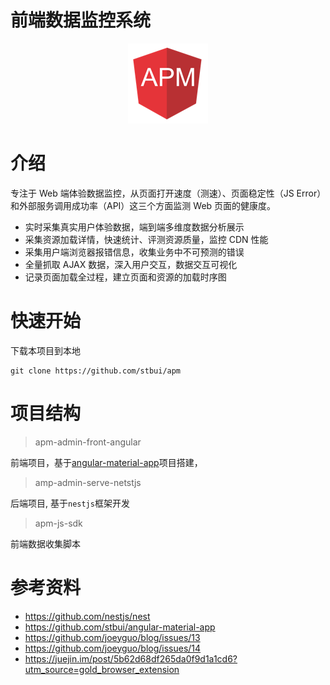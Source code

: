 # 前端数据监控系统

<p align="center">
  <a href="./" target="blank"><img src="apm-admin-front-angular/src/assets/logo.png" alt="apm Logo" /></a>
</p>

# 介绍

专注于 Web 端体验数据监控，从页面打开速度（测速）、页面稳定性（JS Error）和外部服务调用成功率（API）这三个方面监测 Web 页面的健康度。

- 实时采集真实用户体验数据，端到端多维度数据分析展示
- 采集资源加载详情，快速统计、评测资源质量，监控 CDN 性能
- 采集用户端浏览器报错信息，收集业务中不可预测的错误
- 全量抓取 AJAX 数据，深入用户交互，数据交互可视化
- 记录页面加载全过程，建立页面和资源的加载时序图

# 快速开始

下载本项目到本地

```
git clone https://github.com/stbui/apm
```

# 项目结构

> apm-admin-front-angular

前端项目，基于[angular-material-app](https://github.com/stbui/angular-material-app)项目搭建，

> amp-admin-serve-netstjs

后端项目, 基于`nestjs`框架开发

> apm-js-sdk

前端数据收集脚本

# 参考资料

- https://github.com/nestjs/nest
- https://github.com/stbui/angular-material-app
- https://github.com/joeyguo/blog/issues/13
- https://github.com/joeyguo/blog/issues/14
- https://juejin.im/post/5b62d68df265da0f9d1a1cd6?utm_source=gold_browser_extension
